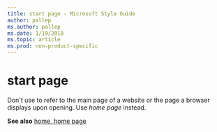 ```yaml
---
title: start page - Microsoft Style Guide
author: pallep
ms.author: pallep
ms.date: 1/19/2018
ms.topic: article
ms.prod: non-product-specific
---
```


# start page

Don't use to refer to the main page of a website or the page a browser displays upon opening. Use *home page* instead.

**See also** [home, home page](/style-guide/a-z-word-list-term-collections/h/home-home-page)

